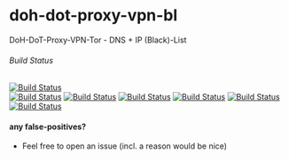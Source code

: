 # doh-dot-proxy-vpn-bl
DoH-DoT-Proxy-VPN-Tor - DNS + IP (Black)-List

###### Build Status
[![Build Status](https://github.com/realizelol/doh-dot-proxy-vpn-bl/actions/workflows/add-unresolvable.yaml/badge.svg?branch=master)](https://github.com/realizelol/doh-dot-proxy-vpn-bl/actions)<br/>
[![Build Status](https://github.com/realizelol/doh-dot-proxy-vpn-bl/actions/workflows/update-domain2ip4.yaml/badge.svg?branch=master)](https://github.com/realizelol/doh-dot-proxy-vpn-bl/actions)
[![Build Status](https://github.com/realizelol/doh-dot-proxy-vpn-bl/actions/workflows/update-domain2ip6.yaml/badge.svg?branch=master)](https://github.com/realizelol/doh-dot-proxy-vpn-bl/actions)
[![Build Status](https://github.com/realizelol/doh-dot-proxy-vpn-bl/actions/workflows/update-unresolvable_Q1.yaml/badge.svg?branch=master)](https://github.com/realizelol/doh-dot-proxy-vpn-bl/actions)
[![Build Status](https://github.com/realizelol/doh-dot-proxy-vpn-bl/actions/workflows/update-unresolvable_Q2.yaml/badge.svg?branch=master)](https://github.com/realizelol/doh-dot-proxy-vpn-bl/actions)
[![Build Status](https://github.com/realizelol/doh-dot-proxy-vpn-bl/actions/workflows/update-unresolvable_Q3.yaml/badge.svg?branch=master)](https://github.com/realizelol/doh-dot-proxy-vpn-bl/actions)
[![Build Status](https://github.com/realizelol/doh-dot-proxy-vpn-bl/actions/workflows/update-unresolvable_Q4.yaml/badge.svg?branch=master)](https://github.com/realizelol/doh-dot-proxy-vpn-bl/actions)

#### any false-positives?
- Feel free to open an issue (incl. a reason would be nice)
